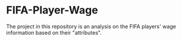 # FIFA-Player-Wage
The project in this repository is an analysis on the FIFA players' wage information based on their "attributes".
